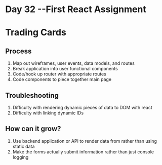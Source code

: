# Day 32  --First React Assignment

# Trading Cards

## Process
1. Map out wireframes, user events, data models, and routes
2. Break application into user functional components
3. Code/hook up router with appropriate routes
4. Code components to piece together main page

## Troubleshooting
1. Difficulty with rendering dynamic pieces of data to DOM with react
2. Difficulty with linking dynamic IDs

## How can it grow?
1. Use backend application or API to render data from rather than using static data
2. Make the forms actually submit information rather than just console logging
